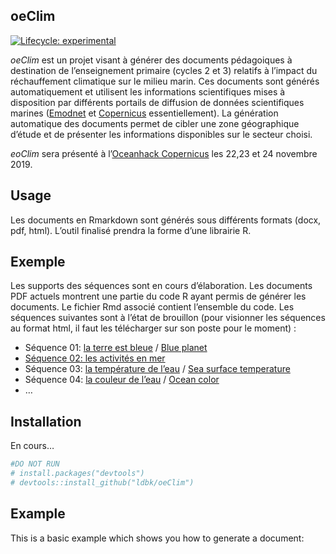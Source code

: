 
<!-- README.md is generated from README.Rmd. Please edit that file -->

## oeClim

<!-- badges: start -->

[![Lifecycle:
experimental](https://img.shields.io/badge/lifecycle-experimental-orange.svg)](https://www.tidyverse.org/lifecycle/#experimental)
<!-- badges: end -->

*oeClim* est un projet visant à générer des documents pédagoiques à
destination de l’enseignement primaire (cycles 2 et 3) relatifs à
l’impact du réchauffement climatique sur le milieu marin. Ces
documents sont générés automatiquement et utilisent les informations
scientifiques mises à disposition par différents portails de diffusion
de données scientifiques marines ([Emodnet](http://www.emodnet.eu) et
[Copernicus](http://www.copernicus.eu) essentiellement). La génération
automatique des documents permet de cibler une zone géographique d’étude
et de présenter les informations disponibles sur le secteur choisi.

*eoClim* sera présenté à l’[Oceanhack
Copernicus](http://garage48.org/events/copernicus-oceanhack) les 22,23
et 24 novembre 2019.

## Usage

Les documents en Rmarkdown sont générés sous différents formats (docx,
pdf, html). L’outil finalisé prendra la forme d’une librairie R.

## Exemple

Les supports des séquences sont en cours d’élaboration. Les documents
PDF actuels montrent une partie du code R ayant permis de générer les
documents. Le fichier Rmd associé contient l’ensemble du code. Les
séquences suivantes sont à l’état de brouillon (pour visionner les
séquences au format html, il faut les télécharger sur son poste pour le
moment) :

  - Séquence 01: [la terre est
    bleue](/code/01_la_terre_est_bleue_fr.pdf) / [Blue
    planet](/code/01_blue_planet_eng.pdf)
  - [Séquence 02: les activités en
    mer](/code/02_les_activités_en_mer.pdf)
  - Séquence 03: [la température de
    l’eau](/code/03_la_température_de_la_mer_fr.pdf) / [Sea surface
    temperature](/code/03_sea_surface_temperature_eng.pdf)
  - Séquence 04: [la couleur de
    l’eau](/code/04_la_couleur_de_l_eau_fr.pdf) / [Ocean
    color](/code/04_ocean_color_eng.pdf)
  - …

## Installation

En cours…

``` r
#DO NOT RUN
# install.packages("devtools")
# devtools::install_github("ldbk/oeClim")
```

## Example

This is a basic example which shows you how to generate a document:
